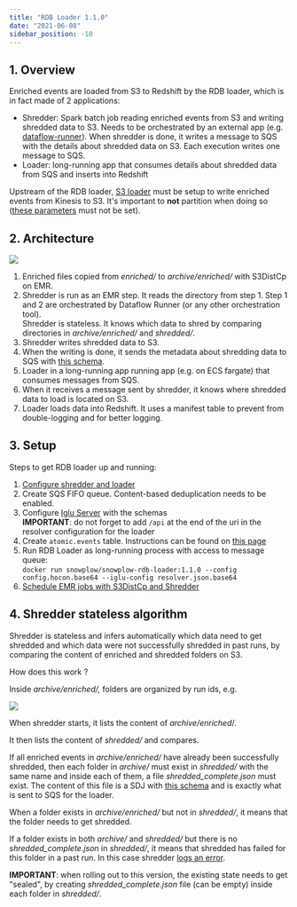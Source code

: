 ```yaml
---
title: "RDB Loader 1.1.0"
date: "2021-06-08"
sidebar_position: -10
---
```


## 1. Overview

Enriched events are loaded from S3 to Redshift by the RDB loader, which is in fact made of 2 applications:

- Shredder: Spark batch job reading enriched events from S3 and writing shredded data to S3. Needs to be orchestrated by an external app (e.g. [dataflow-runner](/docs/pipeline-components-and-applications/dataflow-runner/index.md)). When shredder is done, it writes a message to SQS with the details about shredded data on S3. Each execution writes one message to SQS.
- Loader: long-running app that consumes details about shredded data from SQS and inserts into Redshift

Upstream of the RDB loader, [S3 loader](/docs/destinations/warehouses-and-lakes/s3/index.md) must be setup to write enriched events from Kinesis to S3. It's important to **not** partition when doing so ([these parameters](https://github.com/snowplow/snowplow-s3-loader/blob/1.0.0/examples/config.hocon.sample#L92-L97) must not be set).

## 2. Architecture

![](images/architecture.png)

1. Enriched files copied from _enriched/_ to _archive/enriched/_ with S3DistCp on EMR.
2. Shredder is run as an EMR step. It reads the directory from step 1. 
    Step 1 and 2 are orchestrated by Dataflow Runner (or any other orchestration tool).  
    Shredder is stateless. It knows which data to shred by comparing directories in _archive/enriched/_ and _shredded/_.
3. Shredder writes shredded data to S3.
4. When the writing is done, it sends the metadata about shredding data to SQS with [this schema](https://github.com/snowplow/iglu-central/blob/master/schemas/com.snowplowanalytics.snowplow.storage/shredding_complete/jsonschema/1-0-0).
5. Loader in a long-running app running app (e.g. on ECS fargate) that consumes messages from SQS.
6. When it receives a message sent by shredder, it knows where shredded data to load is located on S3.
7. Loader loads data into Redshift. It uses a manifest table to prevent from double-logging and for better logging.

## 3. Setup

Steps to get RDB loader up and running:

1. [Configure shredder and loader](/docs/destinations/warehouses-and-lakes/rdb/previous-versions/snowplow-rdb-loader/configuration-reference/index.md)
2. Create SQS FIFO queue. Content-based deduplication needs to be enabled.
3. Configure [Iglu Server](/docs/pipeline-components-and-applications/iglu/iglu-repositories/iglu-server/index.md) with the schemas  
    **IMPORTANT**: do not forget to add `/api` at the end of the uri in the resolver configuration for the loader
4. Create `atomic.events` table. Instructions can be found on [this page](/docs/getting-started-on-snowplow-open-source/setup-snowplow-on-aws/setup-destinations/setup-redshift/launch-a-redshift-cluster/setup-the-snowplow-database-and-events-table/index.md)
5. Run RDB Loader as long-running process with access to message queue:  
    `docker run snowplow/snowplow-rdb-loader:1.1.0 --config config.hocon.base64 --iglu-config resolver.json.base64`
6. [Schedule EMR jobs with S3DistCp and Shredder](/docs/destinations/warehouses-and-lakes/rdb/previous-versions/snowplow-rdb-loader/configuration-reference/index.md#dataflow-runner)

## 4. Shredder stateless algorithm

Shredder is stateless and infers automatically which data need to get shredded and which data were not successfully shredded in past runs, by comparing the content of enriched and shredded folders on S3.

How does this work ?

Inside _archive/enriched/,_ folders are organized by run ids, e.g.

![](images/ls.png)

When shredder starts, it lists the content of _archive/enriched_/.

It then lists the content of _shredded/_ and compares.

If all enriched events in _archive/enriched/_ have already been successfully shredded, then each folder in _archive/_ must exist in _shredded/_ with the same name and inside each of them, a file _shredded_complete.json_ must exist. The content of this file is a SDJ with [this schema](https://github.com/snowplow/iglu-central/blob/master/schemas/com.snowplowanalytics.snowplow.storage/shredding_complete/jsonschema/1-0-0) and is exactly what is sent to SQS for the loader.

When a folder exists in _archive/enriched/_ but not in _shredded/_, it means that the folder needs to get shredded.

If a folder exists in both _archive/_ and _shredded/_ but there is no _shredded_complete.json_ in _shredded/_, it means that shredded has failed for this folder in a past run. In this case shredder [logs an error](https://github.com/snowplow/snowplow-rdb-loader/blob/1.0.0/modules/shredder/src/main/scala/com/snowplowanalytics/snowplow/rdbloader/shredder/batch/ShredJob.scala#L224).

**IMPORTANT**: when rolling out to this version, the existing state needs to get "sealed", by creating _shredded_complete.json_ file (can be empty) inside each folder in _shredded/_.
